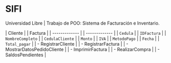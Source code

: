 # SIFI
Universidad Libre | Trabajo de POO: Sistema de Facturación e Inventario.

| Cliente |                           | Factura |
| ------------- |                     | ------------- | 
| `Cedula` |                          | `IDFactura` | 
| `NombreCompleto` |                  | `CedulaCliente` | 
| `Monto` |                           | `IVA` | 
| `MetodoPago` |                      | `Fecha` |
                                      | `Total_pagar` |
| - RegistrarCliente |                | - RegistrarFactura |
| - MostrarDatosPedidoCliente |       | - ImprimirFactura |
| - RealizarCompra | 
| - SaldosPendientes | 
